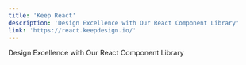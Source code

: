```yaml
---
title: 'Keep React'
description: 'Design Excellence with Our React Component Library'
link: 'https://react.keepdesign.io/'
---
```

Design Excellence with Our React Component Library